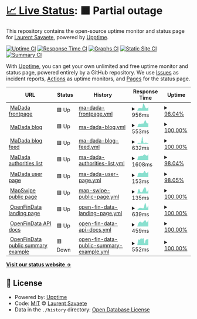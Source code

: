 # [📈 Live Status](https://laurentS.github.io/myupptime): <!--live status--> **🟧 Partial outage**

This repository contains the open-source uptime monitor and status page for [Laurent Savaete](https://openfindata.io), powered by [Upptime](https://github.com/upptime/upptime).

[![Uptime CI](https://github.com/laurentS/myupptime/workflows/Uptime%20CI/badge.svg)](https://github.com/laurentS/myupptime/actions?query=workflow%3A%22Uptime+CI%22)
[![Response Time CI](https://github.com/laurentS/myupptime/workflows/Response%20Time%20CI/badge.svg)](https://github.com/laurentS/myupptime/actions?query=workflow%3A%22Response+Time+CI%22)
[![Graphs CI](https://github.com/laurentS/myupptime/workflows/Graphs%20CI/badge.svg)](https://github.com/laurentS/myupptime/actions?query=workflow%3A%22Graphs+CI%22)
[![Static Site CI](https://github.com/laurentS/myupptime/workflows/Static%20Site%20CI/badge.svg)](https://github.com/laurentS/myupptime/actions?query=workflow%3A%22Static+Site+CI%22)
[![Summary CI](https://github.com/laurentS/myupptime/workflows/Summary%20CI/badge.svg)](https://github.com/laurentS/myupptime/actions?query=workflow%3A%22Summary+CI%22)

With [Upptime](https://upptime.js.org), you can get your own unlimited and free uptime monitor and status page, powered entirely by a GitHub repository. We use [Issues](https://github.com/laurentS/myupptime/issues) as incident reports, [Actions](https://github.com/laurentS/myupptime/actions) as uptime monitors, and [Pages](https://laurentS.github.io/myupptime) for the status page.

<!--start: status pages-->
<!-- This summary is generated by Upptime (https://github.com/upptime/upptime) -->
<!-- Do not edit this manually, your changes will be overwritten -->
<!-- prettier-ignore -->
| URL | Status | History | Response Time | Uptime |
| --- | ------ | ------- | ------------- | ------ |
| <img alt="" src="https://favicons.githubusercontent.com/madada.fr" height="13"> [MaDada frontpage](https://madada.fr) | 🟩 Up | [ma-dada-frontpage.yml](https://github.com/laurentS/myupptime/commits/HEAD/history/ma-dada-frontpage.yml) | <details><summary><img alt="Response time graph" src="./graphs/ma-dada-frontpage/response-time-week.png" height="20"> 956ms</summary><br><a href="https://laurentS.github.io/myupptime/history/ma-dada-frontpage"><img alt="Response time 1011" src="https://img.shields.io/endpoint?url=https%3A%2F%2Fraw.githubusercontent.com%2FlaurentS%2Fmyupptime%2FHEAD%2Fapi%2Fma-dada-frontpage%2Fresponse-time.json"></a><br><a href="https://laurentS.github.io/myupptime/history/ma-dada-frontpage"><img alt="24-hour response time 804" src="https://img.shields.io/endpoint?url=https%3A%2F%2Fraw.githubusercontent.com%2FlaurentS%2Fmyupptime%2FHEAD%2Fapi%2Fma-dada-frontpage%2Fresponse-time-day.json"></a><br><a href="https://laurentS.github.io/myupptime/history/ma-dada-frontpage"><img alt="7-day response time 956" src="https://img.shields.io/endpoint?url=https%3A%2F%2Fraw.githubusercontent.com%2FlaurentS%2Fmyupptime%2FHEAD%2Fapi%2Fma-dada-frontpage%2Fresponse-time-week.json"></a><br><a href="https://laurentS.github.io/myupptime/history/ma-dada-frontpage"><img alt="30-day response time 924" src="https://img.shields.io/endpoint?url=https%3A%2F%2Fraw.githubusercontent.com%2FlaurentS%2Fmyupptime%2FHEAD%2Fapi%2Fma-dada-frontpage%2Fresponse-time-month.json"></a><br><a href="https://laurentS.github.io/myupptime/history/ma-dada-frontpage"><img alt="1-year response time 1011" src="https://img.shields.io/endpoint?url=https%3A%2F%2Fraw.githubusercontent.com%2FlaurentS%2Fmyupptime%2FHEAD%2Fapi%2Fma-dada-frontpage%2Fresponse-time-year.json"></a></details> | <details><summary><a href="https://laurentS.github.io/myupptime/history/ma-dada-frontpage">98.04%</a></summary><a href="https://laurentS.github.io/myupptime/history/ma-dada-frontpage"><img alt="All-time uptime 99.79%" src="https://img.shields.io/endpoint?url=https%3A%2F%2Fraw.githubusercontent.com%2FlaurentS%2Fmyupptime%2FHEAD%2Fapi%2Fma-dada-frontpage%2Fuptime.json"></a><br><a href="https://laurentS.github.io/myupptime/history/ma-dada-frontpage"><img alt="24-hour uptime 86.29%" src="https://img.shields.io/endpoint?url=https%3A%2F%2Fraw.githubusercontent.com%2FlaurentS%2Fmyupptime%2FHEAD%2Fapi%2Fma-dada-frontpage%2Fuptime-day.json"></a><br><a href="https://laurentS.github.io/myupptime/history/ma-dada-frontpage"><img alt="7-day uptime 98.04%" src="https://img.shields.io/endpoint?url=https%3A%2F%2Fraw.githubusercontent.com%2FlaurentS%2Fmyupptime%2FHEAD%2Fapi%2Fma-dada-frontpage%2Fuptime-week.json"></a><br><a href="https://laurentS.github.io/myupptime/history/ma-dada-frontpage"><img alt="30-day uptime 99.49%" src="https://img.shields.io/endpoint?url=https%3A%2F%2Fraw.githubusercontent.com%2FlaurentS%2Fmyupptime%2FHEAD%2Fapi%2Fma-dada-frontpage%2Fuptime-month.json"></a><br><a href="https://laurentS.github.io/myupptime/history/ma-dada-frontpage"><img alt="1-year uptime 99.79%" src="https://img.shields.io/endpoint?url=https%3A%2F%2Fraw.githubusercontent.com%2FlaurentS%2Fmyupptime%2FHEAD%2Fapi%2Fma-dada-frontpage%2Fuptime-year.json"></a></details>
| <img alt="" src="https://favicons.githubusercontent.com/blog.madada.fr" height="13"> [MaDada blog](https://blog.madada.fr) | 🟩 Up | [ma-dada-blog.yml](https://github.com/laurentS/myupptime/commits/HEAD/history/ma-dada-blog.yml) | <details><summary><img alt="Response time graph" src="./graphs/ma-dada-blog/response-time-week.png" height="20"> 553ms</summary><br><a href="https://laurentS.github.io/myupptime/history/ma-dada-blog"><img alt="Response time 702" src="https://img.shields.io/endpoint?url=https%3A%2F%2Fraw.githubusercontent.com%2FlaurentS%2Fmyupptime%2FHEAD%2Fapi%2Fma-dada-blog%2Fresponse-time.json"></a><br><a href="https://laurentS.github.io/myupptime/history/ma-dada-blog"><img alt="24-hour response time 532" src="https://img.shields.io/endpoint?url=https%3A%2F%2Fraw.githubusercontent.com%2FlaurentS%2Fmyupptime%2FHEAD%2Fapi%2Fma-dada-blog%2Fresponse-time-day.json"></a><br><a href="https://laurentS.github.io/myupptime/history/ma-dada-blog"><img alt="7-day response time 553" src="https://img.shields.io/endpoint?url=https%3A%2F%2Fraw.githubusercontent.com%2FlaurentS%2Fmyupptime%2FHEAD%2Fapi%2Fma-dada-blog%2Fresponse-time-week.json"></a><br><a href="https://laurentS.github.io/myupptime/history/ma-dada-blog"><img alt="30-day response time 652" src="https://img.shields.io/endpoint?url=https%3A%2F%2Fraw.githubusercontent.com%2FlaurentS%2Fmyupptime%2FHEAD%2Fapi%2Fma-dada-blog%2Fresponse-time-month.json"></a><br><a href="https://laurentS.github.io/myupptime/history/ma-dada-blog"><img alt="1-year response time 702" src="https://img.shields.io/endpoint?url=https%3A%2F%2Fraw.githubusercontent.com%2FlaurentS%2Fmyupptime%2FHEAD%2Fapi%2Fma-dada-blog%2Fresponse-time-year.json"></a></details> | <details><summary><a href="https://laurentS.github.io/myupptime/history/ma-dada-blog">100.00%</a></summary><a href="https://laurentS.github.io/myupptime/history/ma-dada-blog"><img alt="All-time uptime 99.94%" src="https://img.shields.io/endpoint?url=https%3A%2F%2Fraw.githubusercontent.com%2FlaurentS%2Fmyupptime%2FHEAD%2Fapi%2Fma-dada-blog%2Fuptime.json"></a><br><a href="https://laurentS.github.io/myupptime/history/ma-dada-blog"><img alt="24-hour uptime 100.00%" src="https://img.shields.io/endpoint?url=https%3A%2F%2Fraw.githubusercontent.com%2FlaurentS%2Fmyupptime%2FHEAD%2Fapi%2Fma-dada-blog%2Fuptime-day.json"></a><br><a href="https://laurentS.github.io/myupptime/history/ma-dada-blog"><img alt="7-day uptime 100.00%" src="https://img.shields.io/endpoint?url=https%3A%2F%2Fraw.githubusercontent.com%2FlaurentS%2Fmyupptime%2FHEAD%2Fapi%2Fma-dada-blog%2Fuptime-week.json"></a><br><a href="https://laurentS.github.io/myupptime/history/ma-dada-blog"><img alt="30-day uptime 99.96%" src="https://img.shields.io/endpoint?url=https%3A%2F%2Fraw.githubusercontent.com%2FlaurentS%2Fmyupptime%2FHEAD%2Fapi%2Fma-dada-blog%2Fuptime-month.json"></a><br><a href="https://laurentS.github.io/myupptime/history/ma-dada-blog"><img alt="1-year uptime 99.94%" src="https://img.shields.io/endpoint?url=https%3A%2F%2Fraw.githubusercontent.com%2FlaurentS%2Fmyupptime%2FHEAD%2Fapi%2Fma-dada-blog%2Fuptime-year.json"></a></details>
| <img alt="" src="https://favicons.githubusercontent.com/madada-team.gitlab.io" height="13"> [MaDada blog feed](https://madada-team.gitlab.io/site/feed.xml?lang=fr-FR) | 🟩 Up | [ma-dada-blog-feed.yml](https://github.com/laurentS/myupptime/commits/HEAD/history/ma-dada-blog-feed.yml) | <details><summary><img alt="Response time graph" src="./graphs/ma-dada-blog-feed/response-time-week.png" height="20"> 632ms</summary><br><a href="https://laurentS.github.io/myupptime/history/ma-dada-blog-feed"><img alt="Response time 781" src="https://img.shields.io/endpoint?url=https%3A%2F%2Fraw.githubusercontent.com%2FlaurentS%2Fmyupptime%2FHEAD%2Fapi%2Fma-dada-blog-feed%2Fresponse-time.json"></a><br><a href="https://laurentS.github.io/myupptime/history/ma-dada-blog-feed"><img alt="24-hour response time 353" src="https://img.shields.io/endpoint?url=https%3A%2F%2Fraw.githubusercontent.com%2FlaurentS%2Fmyupptime%2FHEAD%2Fapi%2Fma-dada-blog-feed%2Fresponse-time-day.json"></a><br><a href="https://laurentS.github.io/myupptime/history/ma-dada-blog-feed"><img alt="7-day response time 632" src="https://img.shields.io/endpoint?url=https%3A%2F%2Fraw.githubusercontent.com%2FlaurentS%2Fmyupptime%2FHEAD%2Fapi%2Fma-dada-blog-feed%2Fresponse-time-week.json"></a><br><a href="https://laurentS.github.io/myupptime/history/ma-dada-blog-feed"><img alt="30-day response time 697" src="https://img.shields.io/endpoint?url=https%3A%2F%2Fraw.githubusercontent.com%2FlaurentS%2Fmyupptime%2FHEAD%2Fapi%2Fma-dada-blog-feed%2Fresponse-time-month.json"></a><br><a href="https://laurentS.github.io/myupptime/history/ma-dada-blog-feed"><img alt="1-year response time 781" src="https://img.shields.io/endpoint?url=https%3A%2F%2Fraw.githubusercontent.com%2FlaurentS%2Fmyupptime%2FHEAD%2Fapi%2Fma-dada-blog-feed%2Fresponse-time-year.json"></a></details> | <details><summary><a href="https://laurentS.github.io/myupptime/history/ma-dada-blog-feed">100.00%</a></summary><a href="https://laurentS.github.io/myupptime/history/ma-dada-blog-feed"><img alt="All-time uptime 99.89%" src="https://img.shields.io/endpoint?url=https%3A%2F%2Fraw.githubusercontent.com%2FlaurentS%2Fmyupptime%2FHEAD%2Fapi%2Fma-dada-blog-feed%2Fuptime.json"></a><br><a href="https://laurentS.github.io/myupptime/history/ma-dada-blog-feed"><img alt="24-hour uptime 100.00%" src="https://img.shields.io/endpoint?url=https%3A%2F%2Fraw.githubusercontent.com%2FlaurentS%2Fmyupptime%2FHEAD%2Fapi%2Fma-dada-blog-feed%2Fuptime-day.json"></a><br><a href="https://laurentS.github.io/myupptime/history/ma-dada-blog-feed"><img alt="7-day uptime 100.00%" src="https://img.shields.io/endpoint?url=https%3A%2F%2Fraw.githubusercontent.com%2FlaurentS%2Fmyupptime%2FHEAD%2Fapi%2Fma-dada-blog-feed%2Fuptime-week.json"></a><br><a href="https://laurentS.github.io/myupptime/history/ma-dada-blog-feed"><img alt="30-day uptime 99.96%" src="https://img.shields.io/endpoint?url=https%3A%2F%2Fraw.githubusercontent.com%2FlaurentS%2Fmyupptime%2FHEAD%2Fapi%2Fma-dada-blog-feed%2Fuptime-month.json"></a><br><a href="https://laurentS.github.io/myupptime/history/ma-dada-blog-feed"><img alt="1-year uptime 99.89%" src="https://img.shields.io/endpoint?url=https%3A%2F%2Fraw.githubusercontent.com%2FlaurentS%2Fmyupptime%2FHEAD%2Fapi%2Fma-dada-blog-feed%2Fuptime-year.json"></a></details>
| <img alt="" src="https://favicons.githubusercontent.com/madada.fr" height="13"> [MaDada authorities list](https://madada.fr/body/list/all) | 🟩 Up | [ma-dada-authorities-list.yml](https://github.com/laurentS/myupptime/commits/HEAD/history/ma-dada-authorities-list.yml) | <details><summary><img alt="Response time graph" src="./graphs/ma-dada-authorities-list/response-time-week.png" height="20"> 1608ms</summary><br><a href="https://laurentS.github.io/myupptime/history/ma-dada-authorities-list"><img alt="Response time 1597" src="https://img.shields.io/endpoint?url=https%3A%2F%2Fraw.githubusercontent.com%2FlaurentS%2Fmyupptime%2FHEAD%2Fapi%2Fma-dada-authorities-list%2Fresponse-time.json"></a><br><a href="https://laurentS.github.io/myupptime/history/ma-dada-authorities-list"><img alt="24-hour response time 1750" src="https://img.shields.io/endpoint?url=https%3A%2F%2Fraw.githubusercontent.com%2FlaurentS%2Fmyupptime%2FHEAD%2Fapi%2Fma-dada-authorities-list%2Fresponse-time-day.json"></a><br><a href="https://laurentS.github.io/myupptime/history/ma-dada-authorities-list"><img alt="7-day response time 1608" src="https://img.shields.io/endpoint?url=https%3A%2F%2Fraw.githubusercontent.com%2FlaurentS%2Fmyupptime%2FHEAD%2Fapi%2Fma-dada-authorities-list%2Fresponse-time-week.json"></a><br><a href="https://laurentS.github.io/myupptime/history/ma-dada-authorities-list"><img alt="30-day response time 1543" src="https://img.shields.io/endpoint?url=https%3A%2F%2Fraw.githubusercontent.com%2FlaurentS%2Fmyupptime%2FHEAD%2Fapi%2Fma-dada-authorities-list%2Fresponse-time-month.json"></a><br><a href="https://laurentS.github.io/myupptime/history/ma-dada-authorities-list"><img alt="1-year response time 1597" src="https://img.shields.io/endpoint?url=https%3A%2F%2Fraw.githubusercontent.com%2FlaurentS%2Fmyupptime%2FHEAD%2Fapi%2Fma-dada-authorities-list%2Fresponse-time-year.json"></a></details> | <details><summary><a href="https://laurentS.github.io/myupptime/history/ma-dada-authorities-list">98.04%</a></summary><a href="https://laurentS.github.io/myupptime/history/ma-dada-authorities-list"><img alt="All-time uptime 99.79%" src="https://img.shields.io/endpoint?url=https%3A%2F%2Fraw.githubusercontent.com%2FlaurentS%2Fmyupptime%2FHEAD%2Fapi%2Fma-dada-authorities-list%2Fuptime.json"></a><br><a href="https://laurentS.github.io/myupptime/history/ma-dada-authorities-list"><img alt="24-hour uptime 86.30%" src="https://img.shields.io/endpoint?url=https%3A%2F%2Fraw.githubusercontent.com%2FlaurentS%2Fmyupptime%2FHEAD%2Fapi%2Fma-dada-authorities-list%2Fuptime-day.json"></a><br><a href="https://laurentS.github.io/myupptime/history/ma-dada-authorities-list"><img alt="7-day uptime 98.04%" src="https://img.shields.io/endpoint?url=https%3A%2F%2Fraw.githubusercontent.com%2FlaurentS%2Fmyupptime%2FHEAD%2Fapi%2Fma-dada-authorities-list%2Fuptime-week.json"></a><br><a href="https://laurentS.github.io/myupptime/history/ma-dada-authorities-list"><img alt="30-day uptime 99.49%" src="https://img.shields.io/endpoint?url=https%3A%2F%2Fraw.githubusercontent.com%2FlaurentS%2Fmyupptime%2FHEAD%2Fapi%2Fma-dada-authorities-list%2Fuptime-month.json"></a><br><a href="https://laurentS.github.io/myupptime/history/ma-dada-authorities-list"><img alt="1-year uptime 99.79%" src="https://img.shields.io/endpoint?url=https%3A%2F%2Fraw.githubusercontent.com%2FlaurentS%2Fmyupptime%2FHEAD%2Fapi%2Fma-dada-authorities-list%2Fuptime-year.json"></a></details>
| <img alt="" src="https://favicons.githubusercontent.com/madada.fr" height="13"> [MaDada user page](https://madada.fr/user/laurent_savaete) | 🟩 Up | [ma-dada-user-page.yml](https://github.com/laurentS/myupptime/commits/HEAD/history/ma-dada-user-page.yml) | <details><summary><img alt="Response time graph" src="./graphs/ma-dada-user-page/response-time-week.png" height="20"> 153ms</summary><br><a href="https://laurentS.github.io/myupptime/history/ma-dada-user-page"><img alt="Response time 162" src="https://img.shields.io/endpoint?url=https%3A%2F%2Fraw.githubusercontent.com%2FlaurentS%2Fmyupptime%2FHEAD%2Fapi%2Fma-dada-user-page%2Fresponse-time.json"></a><br><a href="https://laurentS.github.io/myupptime/history/ma-dada-user-page"><img alt="24-hour response time 162" src="https://img.shields.io/endpoint?url=https%3A%2F%2Fraw.githubusercontent.com%2FlaurentS%2Fmyupptime%2FHEAD%2Fapi%2Fma-dada-user-page%2Fresponse-time-day.json"></a><br><a href="https://laurentS.github.io/myupptime/history/ma-dada-user-page"><img alt="7-day response time 153" src="https://img.shields.io/endpoint?url=https%3A%2F%2Fraw.githubusercontent.com%2FlaurentS%2Fmyupptime%2FHEAD%2Fapi%2Fma-dada-user-page%2Fresponse-time-week.json"></a><br><a href="https://laurentS.github.io/myupptime/history/ma-dada-user-page"><img alt="30-day response time 158" src="https://img.shields.io/endpoint?url=https%3A%2F%2Fraw.githubusercontent.com%2FlaurentS%2Fmyupptime%2FHEAD%2Fapi%2Fma-dada-user-page%2Fresponse-time-month.json"></a><br><a href="https://laurentS.github.io/myupptime/history/ma-dada-user-page"><img alt="1-year response time 162" src="https://img.shields.io/endpoint?url=https%3A%2F%2Fraw.githubusercontent.com%2FlaurentS%2Fmyupptime%2FHEAD%2Fapi%2Fma-dada-user-page%2Fresponse-time-year.json"></a></details> | <details><summary><a href="https://laurentS.github.io/myupptime/history/ma-dada-user-page">98.05%</a></summary><a href="https://laurentS.github.io/myupptime/history/ma-dada-user-page"><img alt="All-time uptime 99.79%" src="https://img.shields.io/endpoint?url=https%3A%2F%2Fraw.githubusercontent.com%2FlaurentS%2Fmyupptime%2FHEAD%2Fapi%2Fma-dada-user-page%2Fuptime.json"></a><br><a href="https://laurentS.github.io/myupptime/history/ma-dada-user-page"><img alt="24-hour uptime 86.32%" src="https://img.shields.io/endpoint?url=https%3A%2F%2Fraw.githubusercontent.com%2FlaurentS%2Fmyupptime%2FHEAD%2Fapi%2Fma-dada-user-page%2Fuptime-day.json"></a><br><a href="https://laurentS.github.io/myupptime/history/ma-dada-user-page"><img alt="7-day uptime 98.05%" src="https://img.shields.io/endpoint?url=https%3A%2F%2Fraw.githubusercontent.com%2FlaurentS%2Fmyupptime%2FHEAD%2Fapi%2Fma-dada-user-page%2Fuptime-week.json"></a><br><a href="https://laurentS.github.io/myupptime/history/ma-dada-user-page"><img alt="30-day uptime 99.49%" src="https://img.shields.io/endpoint?url=https%3A%2F%2Fraw.githubusercontent.com%2FlaurentS%2Fmyupptime%2FHEAD%2Fapi%2Fma-dada-user-page%2Fuptime-month.json"></a><br><a href="https://laurentS.github.io/myupptime/history/ma-dada-user-page"><img alt="1-year uptime 99.79%" src="https://img.shields.io/endpoint?url=https%3A%2F%2Fraw.githubusercontent.com%2FlaurentS%2Fmyupptime%2FHEAD%2Fapi%2Fma-dada-user-page%2Fuptime-year.json"></a></details>
| <img alt="" src="https://favicons.githubusercontent.com/mapswipe.org" height="13"> [MapSwipe public page](https://mapswipe.org) | 🟩 Up | [map-swipe-public-page.yml](https://github.com/laurentS/myupptime/commits/HEAD/history/map-swipe-public-page.yml) | <details><summary><img alt="Response time graph" src="./graphs/map-swipe-public-page/response-time-week.png" height="20"> 135ms</summary><br><a href="https://laurentS.github.io/myupptime/history/map-swipe-public-page"><img alt="Response time 198" src="https://img.shields.io/endpoint?url=https%3A%2F%2Fraw.githubusercontent.com%2FlaurentS%2Fmyupptime%2FHEAD%2Fapi%2Fmap-swipe-public-page%2Fresponse-time.json"></a><br><a href="https://laurentS.github.io/myupptime/history/map-swipe-public-page"><img alt="24-hour response time 151" src="https://img.shields.io/endpoint?url=https%3A%2F%2Fraw.githubusercontent.com%2FlaurentS%2Fmyupptime%2FHEAD%2Fapi%2Fmap-swipe-public-page%2Fresponse-time-day.json"></a><br><a href="https://laurentS.github.io/myupptime/history/map-swipe-public-page"><img alt="7-day response time 135" src="https://img.shields.io/endpoint?url=https%3A%2F%2Fraw.githubusercontent.com%2FlaurentS%2Fmyupptime%2FHEAD%2Fapi%2Fmap-swipe-public-page%2Fresponse-time-week.json"></a><br><a href="https://laurentS.github.io/myupptime/history/map-swipe-public-page"><img alt="30-day response time 174" src="https://img.shields.io/endpoint?url=https%3A%2F%2Fraw.githubusercontent.com%2FlaurentS%2Fmyupptime%2FHEAD%2Fapi%2Fmap-swipe-public-page%2Fresponse-time-month.json"></a><br><a href="https://laurentS.github.io/myupptime/history/map-swipe-public-page"><img alt="1-year response time 198" src="https://img.shields.io/endpoint?url=https%3A%2F%2Fraw.githubusercontent.com%2FlaurentS%2Fmyupptime%2FHEAD%2Fapi%2Fmap-swipe-public-page%2Fresponse-time-year.json"></a></details> | <details><summary><a href="https://laurentS.github.io/myupptime/history/map-swipe-public-page">100.00%</a></summary><a href="https://laurentS.github.io/myupptime/history/map-swipe-public-page"><img alt="All-time uptime 100.00%" src="https://img.shields.io/endpoint?url=https%3A%2F%2Fraw.githubusercontent.com%2FlaurentS%2Fmyupptime%2FHEAD%2Fapi%2Fmap-swipe-public-page%2Fuptime.json"></a><br><a href="https://laurentS.github.io/myupptime/history/map-swipe-public-page"><img alt="24-hour uptime 100.00%" src="https://img.shields.io/endpoint?url=https%3A%2F%2Fraw.githubusercontent.com%2FlaurentS%2Fmyupptime%2FHEAD%2Fapi%2Fmap-swipe-public-page%2Fuptime-day.json"></a><br><a href="https://laurentS.github.io/myupptime/history/map-swipe-public-page"><img alt="7-day uptime 100.00%" src="https://img.shields.io/endpoint?url=https%3A%2F%2Fraw.githubusercontent.com%2FlaurentS%2Fmyupptime%2FHEAD%2Fapi%2Fmap-swipe-public-page%2Fuptime-week.json"></a><br><a href="https://laurentS.github.io/myupptime/history/map-swipe-public-page"><img alt="30-day uptime 100.00%" src="https://img.shields.io/endpoint?url=https%3A%2F%2Fraw.githubusercontent.com%2FlaurentS%2Fmyupptime%2FHEAD%2Fapi%2Fmap-swipe-public-page%2Fuptime-month.json"></a><br><a href="https://laurentS.github.io/myupptime/history/map-swipe-public-page"><img alt="1-year uptime 100.00%" src="https://img.shields.io/endpoint?url=https%3A%2F%2Fraw.githubusercontent.com%2FlaurentS%2Fmyupptime%2FHEAD%2Fapi%2Fmap-swipe-public-page%2Fuptime-year.json"></a></details>
| <img alt="" src="https://favicons.githubusercontent.com/openfindata.io" height="13"> [OpenFinData landing page](https://openfindata.io) | 🟩 Up | [open-fin-data-landing-page.yml](https://github.com/laurentS/myupptime/commits/HEAD/history/open-fin-data-landing-page.yml) | <details><summary><img alt="Response time graph" src="./graphs/open-fin-data-landing-page/response-time-week.png" height="20"> 639ms</summary><br><a href="https://laurentS.github.io/myupptime/history/open-fin-data-landing-page"><img alt="Response time 648" src="https://img.shields.io/endpoint?url=https%3A%2F%2Fraw.githubusercontent.com%2FlaurentS%2Fmyupptime%2FHEAD%2Fapi%2Fopen-fin-data-landing-page%2Fresponse-time.json"></a><br><a href="https://laurentS.github.io/myupptime/history/open-fin-data-landing-page"><img alt="24-hour response time 978" src="https://img.shields.io/endpoint?url=https%3A%2F%2Fraw.githubusercontent.com%2FlaurentS%2Fmyupptime%2FHEAD%2Fapi%2Fopen-fin-data-landing-page%2Fresponse-time-day.json"></a><br><a href="https://laurentS.github.io/myupptime/history/open-fin-data-landing-page"><img alt="7-day response time 639" src="https://img.shields.io/endpoint?url=https%3A%2F%2Fraw.githubusercontent.com%2FlaurentS%2Fmyupptime%2FHEAD%2Fapi%2Fopen-fin-data-landing-page%2Fresponse-time-week.json"></a><br><a href="https://laurentS.github.io/myupptime/history/open-fin-data-landing-page"><img alt="30-day response time 733" src="https://img.shields.io/endpoint?url=https%3A%2F%2Fraw.githubusercontent.com%2FlaurentS%2Fmyupptime%2FHEAD%2Fapi%2Fopen-fin-data-landing-page%2Fresponse-time-month.json"></a><br><a href="https://laurentS.github.io/myupptime/history/open-fin-data-landing-page"><img alt="1-year response time 648" src="https://img.shields.io/endpoint?url=https%3A%2F%2Fraw.githubusercontent.com%2FlaurentS%2Fmyupptime%2FHEAD%2Fapi%2Fopen-fin-data-landing-page%2Fresponse-time-year.json"></a></details> | <details><summary><a href="https://laurentS.github.io/myupptime/history/open-fin-data-landing-page">100.00%</a></summary><a href="https://laurentS.github.io/myupptime/history/open-fin-data-landing-page"><img alt="All-time uptime 99.95%" src="https://img.shields.io/endpoint?url=https%3A%2F%2Fraw.githubusercontent.com%2FlaurentS%2Fmyupptime%2FHEAD%2Fapi%2Fopen-fin-data-landing-page%2Fuptime.json"></a><br><a href="https://laurentS.github.io/myupptime/history/open-fin-data-landing-page"><img alt="24-hour uptime 100.00%" src="https://img.shields.io/endpoint?url=https%3A%2F%2Fraw.githubusercontent.com%2FlaurentS%2Fmyupptime%2FHEAD%2Fapi%2Fopen-fin-data-landing-page%2Fuptime-day.json"></a><br><a href="https://laurentS.github.io/myupptime/history/open-fin-data-landing-page"><img alt="7-day uptime 100.00%" src="https://img.shields.io/endpoint?url=https%3A%2F%2Fraw.githubusercontent.com%2FlaurentS%2Fmyupptime%2FHEAD%2Fapi%2Fopen-fin-data-landing-page%2Fuptime-week.json"></a><br><a href="https://laurentS.github.io/myupptime/history/open-fin-data-landing-page"><img alt="30-day uptime 100.00%" src="https://img.shields.io/endpoint?url=https%3A%2F%2Fraw.githubusercontent.com%2FlaurentS%2Fmyupptime%2FHEAD%2Fapi%2Fopen-fin-data-landing-page%2Fuptime-month.json"></a><br><a href="https://laurentS.github.io/myupptime/history/open-fin-data-landing-page"><img alt="1-year uptime 99.95%" src="https://img.shields.io/endpoint?url=https%3A%2F%2Fraw.githubusercontent.com%2FlaurentS%2Fmyupptime%2FHEAD%2Fapi%2Fopen-fin-data-landing-page%2Fuptime-year.json"></a></details>
| <img alt="" src="https://favicons.githubusercontent.com/api.openfindata.io" height="13"> [OpenFinData API docs](https://api.openfindata.io/docs) | 🟩 Up | [open-fin-data-api-docs.yml](https://github.com/laurentS/myupptime/commits/HEAD/history/open-fin-data-api-docs.yml) | <details><summary><img alt="Response time graph" src="./graphs/open-fin-data-api-docs/response-time-week.png" height="20"> 459ms</summary><br><a href="https://laurentS.github.io/myupptime/history/open-fin-data-api-docs"><img alt="Response time 547" src="https://img.shields.io/endpoint?url=https%3A%2F%2Fraw.githubusercontent.com%2FlaurentS%2Fmyupptime%2FHEAD%2Fapi%2Fopen-fin-data-api-docs%2Fresponse-time.json"></a><br><a href="https://laurentS.github.io/myupptime/history/open-fin-data-api-docs"><img alt="24-hour response time 603" src="https://img.shields.io/endpoint?url=https%3A%2F%2Fraw.githubusercontent.com%2FlaurentS%2Fmyupptime%2FHEAD%2Fapi%2Fopen-fin-data-api-docs%2Fresponse-time-day.json"></a><br><a href="https://laurentS.github.io/myupptime/history/open-fin-data-api-docs"><img alt="7-day response time 459" src="https://img.shields.io/endpoint?url=https%3A%2F%2Fraw.githubusercontent.com%2FlaurentS%2Fmyupptime%2FHEAD%2Fapi%2Fopen-fin-data-api-docs%2Fresponse-time-week.json"></a><br><a href="https://laurentS.github.io/myupptime/history/open-fin-data-api-docs"><img alt="30-day response time 550" src="https://img.shields.io/endpoint?url=https%3A%2F%2Fraw.githubusercontent.com%2FlaurentS%2Fmyupptime%2FHEAD%2Fapi%2Fopen-fin-data-api-docs%2Fresponse-time-month.json"></a><br><a href="https://laurentS.github.io/myupptime/history/open-fin-data-api-docs"><img alt="1-year response time 547" src="https://img.shields.io/endpoint?url=https%3A%2F%2Fraw.githubusercontent.com%2FlaurentS%2Fmyupptime%2FHEAD%2Fapi%2Fopen-fin-data-api-docs%2Fresponse-time-year.json"></a></details> | <details><summary><a href="https://laurentS.github.io/myupptime/history/open-fin-data-api-docs">100.00%</a></summary><a href="https://laurentS.github.io/myupptime/history/open-fin-data-api-docs"><img alt="All-time uptime 99.90%" src="https://img.shields.io/endpoint?url=https%3A%2F%2Fraw.githubusercontent.com%2FlaurentS%2Fmyupptime%2FHEAD%2Fapi%2Fopen-fin-data-api-docs%2Fuptime.json"></a><br><a href="https://laurentS.github.io/myupptime/history/open-fin-data-api-docs"><img alt="24-hour uptime 100.00%" src="https://img.shields.io/endpoint?url=https%3A%2F%2Fraw.githubusercontent.com%2FlaurentS%2Fmyupptime%2FHEAD%2Fapi%2Fopen-fin-data-api-docs%2Fuptime-day.json"></a><br><a href="https://laurentS.github.io/myupptime/history/open-fin-data-api-docs"><img alt="7-day uptime 100.00%" src="https://img.shields.io/endpoint?url=https%3A%2F%2Fraw.githubusercontent.com%2FlaurentS%2Fmyupptime%2FHEAD%2Fapi%2Fopen-fin-data-api-docs%2Fuptime-week.json"></a><br><a href="https://laurentS.github.io/myupptime/history/open-fin-data-api-docs"><img alt="30-day uptime 100.00%" src="https://img.shields.io/endpoint?url=https%3A%2F%2Fraw.githubusercontent.com%2FlaurentS%2Fmyupptime%2FHEAD%2Fapi%2Fopen-fin-data-api-docs%2Fuptime-month.json"></a><br><a href="https://laurentS.github.io/myupptime/history/open-fin-data-api-docs"><img alt="1-year uptime 99.90%" src="https://img.shields.io/endpoint?url=https%3A%2F%2Fraw.githubusercontent.com%2FlaurentS%2Fmyupptime%2FHEAD%2Fapi%2Fopen-fin-data-api-docs%2Fuptime-year.json"></a></details>
| <img alt="" src="https://favicons.githubusercontent.com/api.openfindata.io" height="13"> [OpenFinData public summary example](https://api.openfindata.io/api/v1/funds/summary_public/US47103E1221) | 🟥 Down | [open-fin-data-public-summary-example.yml](https://github.com/laurentS/myupptime/commits/HEAD/history/open-fin-data-public-summary-example.yml) | <details><summary><img alt="Response time graph" src="./graphs/open-fin-data-public-summary-example/response-time-week.png" height="20"> 552ms</summary><br><a href="https://laurentS.github.io/myupptime/history/open-fin-data-public-summary-example"><img alt="Response time 653" src="https://img.shields.io/endpoint?url=https%3A%2F%2Fraw.githubusercontent.com%2FlaurentS%2Fmyupptime%2FHEAD%2Fapi%2Fopen-fin-data-public-summary-example%2Fresponse-time.json"></a><br><a href="https://laurentS.github.io/myupptime/history/open-fin-data-public-summary-example"><img alt="24-hour response time 387" src="https://img.shields.io/endpoint?url=https%3A%2F%2Fraw.githubusercontent.com%2FlaurentS%2Fmyupptime%2FHEAD%2Fapi%2Fopen-fin-data-public-summary-example%2Fresponse-time-day.json"></a><br><a href="https://laurentS.github.io/myupptime/history/open-fin-data-public-summary-example"><img alt="7-day response time 552" src="https://img.shields.io/endpoint?url=https%3A%2F%2Fraw.githubusercontent.com%2FlaurentS%2Fmyupptime%2FHEAD%2Fapi%2Fopen-fin-data-public-summary-example%2Fresponse-time-week.json"></a><br><a href="https://laurentS.github.io/myupptime/history/open-fin-data-public-summary-example"><img alt="30-day response time 615" src="https://img.shields.io/endpoint?url=https%3A%2F%2Fraw.githubusercontent.com%2FlaurentS%2Fmyupptime%2FHEAD%2Fapi%2Fopen-fin-data-public-summary-example%2Fresponse-time-month.json"></a><br><a href="https://laurentS.github.io/myupptime/history/open-fin-data-public-summary-example"><img alt="1-year response time 653" src="https://img.shields.io/endpoint?url=https%3A%2F%2Fraw.githubusercontent.com%2FlaurentS%2Fmyupptime%2FHEAD%2Fapi%2Fopen-fin-data-public-summary-example%2Fresponse-time-year.json"></a></details> | <details><summary><a href="https://laurentS.github.io/myupptime/history/open-fin-data-public-summary-example">100.00%</a></summary><a href="https://laurentS.github.io/myupptime/history/open-fin-data-public-summary-example"><img alt="All-time uptime 99.85%" src="https://img.shields.io/endpoint?url=https%3A%2F%2Fraw.githubusercontent.com%2FlaurentS%2Fmyupptime%2FHEAD%2Fapi%2Fopen-fin-data-public-summary-example%2Fuptime.json"></a><br><a href="https://laurentS.github.io/myupptime/history/open-fin-data-public-summary-example"><img alt="24-hour uptime 99.99%" src="https://img.shields.io/endpoint?url=https%3A%2F%2Fraw.githubusercontent.com%2FlaurentS%2Fmyupptime%2FHEAD%2Fapi%2Fopen-fin-data-public-summary-example%2Fuptime-day.json"></a><br><a href="https://laurentS.github.io/myupptime/history/open-fin-data-public-summary-example"><img alt="7-day uptime 100.00%" src="https://img.shields.io/endpoint?url=https%3A%2F%2Fraw.githubusercontent.com%2FlaurentS%2Fmyupptime%2FHEAD%2Fapi%2Fopen-fin-data-public-summary-example%2Fuptime-week.json"></a><br><a href="https://laurentS.github.io/myupptime/history/open-fin-data-public-summary-example"><img alt="30-day uptime 99.92%" src="https://img.shields.io/endpoint?url=https%3A%2F%2Fraw.githubusercontent.com%2FlaurentS%2Fmyupptime%2FHEAD%2Fapi%2Fopen-fin-data-public-summary-example%2Fuptime-month.json"></a><br><a href="https://laurentS.github.io/myupptime/history/open-fin-data-public-summary-example"><img alt="1-year uptime 99.85%" src="https://img.shields.io/endpoint?url=https%3A%2F%2Fraw.githubusercontent.com%2FlaurentS%2Fmyupptime%2FHEAD%2Fapi%2Fopen-fin-data-public-summary-example%2Fuptime-year.json"></a></details>

<!--end: status pages-->

[**Visit our status website →**](https://laurentS.github.io/myupptime)

## 📄 License

- Powered by: [Upptime](https://github.com/upptime/upptime)
- Code: [MIT](./LICENSE) © [Laurent Savaete](https://openfindata.io)
- Data in the `./history` directory: [Open Database License](https://opendatacommons.org/licenses/odbl/1-0/)
